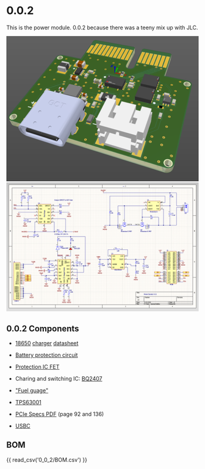 # 0.0.2

This is the power module. 0.0.2 because there was a teeny mix up with JLC.

![alt text](0_0_2/powerdec2.png)
![alt text](0_0_2/schdec2.png)

## 0.0.2 Components

- [18650](https://old.reddit.com/r/18650masterrace/comments/qp21o8/buying_18650_batteries_start_here/) [charger](https://www.reddit.com/r/18650masterrace/comments/1gqk8iy/recommendations_for_a_battery_charger/) [datasheet](https://cdn.shopify.com/s/files/1/0481/9678/0183/files/samsung_25r_data_sheet.pdf?v=1605015771)

- [Battery protection circuit](https://www.ti.com/lit/ds/symlink/bq2970.pdf?ts=1731982692134&ref_url=https%253A%252F%252Fwww.ti.com%252Fproduct%252FBQ2970%252Fpart-details%252FBQ29700DSER)

- [Protection IC FET](https://www.ti.com/lit/ds/symlink/csd16406q3.pdf?ts=1732143396551&ref_url=https%253A%252F%252Fwww.google.com%252F)

- Charing and switching IC: [BQ2407](https://www.ti.com/lit/ds/symlink/bq24074.pdf)

- ["Fuel guage"](https://www.ti.com/lit/ds/symlink/bq27441-g1.pdf?ts=1731917229522&ref_url=https%253A%252F%252Fwww.ti.com%252Fproduct%252FBQ27441-G1%253FkeyMatch%253DBQ27441-G1A%2526tisearch%253Duniversal_search)

- [TPS63001](https://www.ti.com/lit/ds/symlink/tps63001.pdf?ts=1732948086043&ref_url=https%253A%252F%252Fwww.ti.com%252Fproduct%252FTPS63001%253Fqgpn%253Dtps63001)

- [PCIe Specs PDF](0_0_2/pcie.pdf) (page 92 and 136)

- [USBC](https://www.digikey.ca/en/models/9859662)

## BOM

{{ read_csv('0_0_2/BOM.csv') }}
